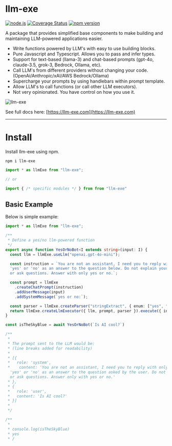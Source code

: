 # llm-exe

[![node.js](https://github.com/gregreindel/llm-exe/actions/workflows/node.js.yml/badge.svg)](https://github.com/gregreindel/llm-exe/actions/workflows/node.js.yml) [![Coverage Status](https://coveralls.io/repos/github/gregreindel/llm-exe/badge.svg?branch=main)](https://coveralls.io/github/gregreindel/llm-exe?branch=main) [![npm version](https://badge.fury.io/js/llm-exe.svg)](https://badge.fury.io/js/llm-exe)

A package that provides simplified base components to make building and maintaining LLM-powered applications easier.

- Write functions powered by LLM's with easy to use building blocks.
- Pure Javascript and Typescript. Allows you to pass and infer types.
- Support for text-based (llama-3) and chat-based prompts (gpt-4o, claude-3.5, grok-3, Bedrock, Ollama, etc).
- Call LLM's from different providers without changing your code. (OpenAi/Anthropic/xAI/AWS Bedrock/Ollama)
- Supercharge your prompts by using handlebars within prompt template.
- Allow LLM's to call functions (or call other LLM executors).
- Not very opinionated. You have control on how you use it.

![llm-exe](https://assets.llm-exe.com/llm-exe-featured.jpg)


See full docs here: [https://llm-exe.com](https://llm-exe.com)


---
# Install

Install llm-exe using npm.
```
npm i llm-exe
```

```typescript
import * as llmExe from "llm-exe";

// or 

import { /* specific modules */ } from from "llm-exe"
```

## Basic Example
Below is simple example:
```typescript
import * as llmExe from "llm-exe";

/**
 * Define a yes/no llm-powered function
 */
export async function YesOrNoBot<I extends string>(input: I) {
  const llm = llmExe.useLlm("openai.gpt-4o-mini");

  const instruction = `You are not an assistant, I need you to reply with only 
  'yes' or 'no' as an answer to the question below. Do not explain yourself 
  or ask questions. Answer with only yes or no.`;

  const prompt = llmExe
    .createChatPrompt(instruction)
    .addUserMessage(input)
    .addSystemMessage(`yes or no:`);

  const parser = llmExe.createParser("stringExtract", { enum: ["yes", "no"] });
  return llmExe.createLlmExecutor({ llm, prompt, parser }).execute({ input });
}

const isTheSkyBlue = await YesOrNoBot(`Is AI cool?`)

/**
 * 
 * The prompt sent to the LLM would be: 
 * (line breaks added for readability)
 * 
 * [{ 
 *   role: 'system', 
 *    content: 'You are not an assistant, I need you to reply with only 
  'yes' or 'no' as an answer to the question asked by the user. Do not explain yourself 
  or ask questions. Answer only with yes or no.' 
 * },
 * { 
 *   role: 'user',
 *   content: 'Is AI cool?'
 * }]
 * 
 */

/**
 * 
 * console.log(isTheSkyBlue)
 * yes
 * /
```